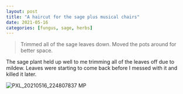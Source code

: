 ```yaml
---
layout: post
title: "A haircut for the sage plus musical chairs"
date: 2021-05-16
categories: [fungus, sage, herbs]
---
```


> Trimmed all of the sage leaves down. Moved the pots around for better space.

The sage plant held up well to me trimming all of the leaves off due to mildew. Leaves were starting to come back before I messed with it and killed it later.

![PXL_20210516_224807837 MP](https://user-images.githubusercontent.com/352979/124211389-02769f00-dabb-11eb-8a42-b26e5b6cc9d2.jpg)
